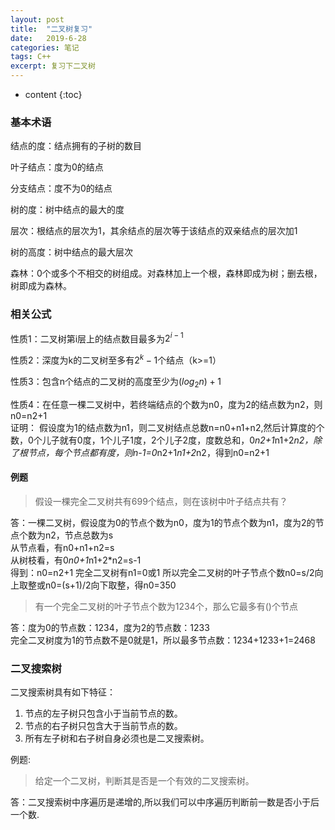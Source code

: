 ```yaml
---
layout: post
title:  "二叉树复习"
date:   2019-6-28 
categories: 笔记
tags: C++
excerpt: 复习下二叉树
---
```


* content
{:toc}

### 基本术语

结点的度：结点拥有的子树的数目

叶子结点：度为0的结点

分支结点：度不为0的结点

树的度：树中结点的最大的度

层次：根结点的层次为1，其余结点的层次等于该结点的双亲结点的层次加1

树的高度：树中结点的最大层次

森林：0个或多个不相交的树组成。对森林加上一个根，森林即成为树；删去根，树即成为森林。

### 相关公式  
性质1：二叉树第i层上的结点数目最多为$2^{i-1}$

性质2：深度为k的二叉树至多有$2^k-1$个结点（k>=1）

性质3：包含n个结点的二叉树的高度至少为$(log_2n)+1$

性质4：在任意一棵二叉树中，若终端结点的个数为n0，度为2的结点数为n2，则n0=n2+1  
证明：
假设度为1的结点数为n1，则二叉树结点总数n=n0+n1+n2,然后计算度的个数，0个儿子就有0度，1个儿子1度，2个儿子2度，度数总和，0*n2+1*n1+2*n2，除了根节点，每个节点都有度，则n-1=0*n2+1*n1+2*n2，得到n0=n2+1  

#### 例题  

>假设一棵完全二叉树共有699个结点，则在该树中叶子结点共有？  

答：一棵二叉树，假设度为0的节点个数为n0，度为1的节点个数为n1，度为2的节点个数为n2，节点总数为s  
从节点看，有n0+n1+n2=s  
从树枝看，有0*n0+1*n1+2*n2=s-1  
得到：n0=n2+1
完全二叉树有n1=0或1
所以完全二叉树的叶子节点个数n0=s/2向上取整或n0=(s+1)/2向下取整，得n0=350  

> 有一个完全二叉树的叶子节点个数为1234个，那么它最多有()个节点  

答：度为0的节点数：1234，度为2的节点数：1233  
完全二叉树度为1的节点数不是0就是1，所以最多节点数：1234+1233+1=2468 

### 二叉搜索树
二叉搜索树具有如下特征： 
1. 节点的左子树只包含小于当前节点的数。
2. 节点的右子树只包含大于当前节点的数。
3. 所有左子树和右子树自身必须也是二叉搜索树。
   
例题:
>给定一个二叉树，判断其是否是一个有效的二叉搜索树。   

答：二叉搜索树中序遍历是递增的,所以我们可以中序遍历判断前一数是否小于后一个数.